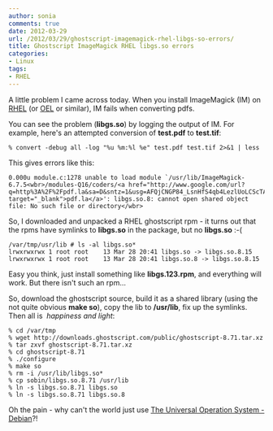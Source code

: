 ```yaml
---
author: sonia
comments: true
date: 2012-03-29
url: /2012/03/29/ghostscript-imagemagick-rhel-libgs-so-errors/
title: Ghostscript ImageMagick RHEL libgs.so errors
categories:
- Linux
tags:
- RHEL
---
```


A little problem I came across today. When you install ImageMagick (IM) on [RHEL](http://en.wikipedia.org/wiki/Red_Hat_Enterprise_Linux) (or [OEL](http://en.wikipedia.org/wiki/Oracle_Enterprise_Linux) or similar), IM fails when converting pdfs. 

<!--more-->

You can see the problem (**libgs.so**) by logging the output of IM. For example, here's an attempted conversion of **test.pdf** to **test.tif**:

    
    % convert -debug all -log "%u %m:%l %e" test.pdf test.tif 2>&1 | less


This gives errors like this:

    
    0.000u module.c:1278 unable to load module `/usr/lib/ImageMagick-6.7.5<wbr>/modules-Q16/coders/<a href="http://www.google.com/url?q=http%3A%2F%2Fpdf.la&sa=D&sntz=1&usg=AFQjCNGP84_LsnHfS4qb4LezlUoLCScTAA" target="_blank">pdf.la</a>': libgs.so.8: cannot open shared object file: No such file or directory</wbr>


So, I downloaded and unpacked a RHEL ghostscript rpm - it turns out that the rpms have symlinks to **libgs.so** in the package, but no **libgs.so** :-(

    
    /var/tmp/usr/lib # ls -al libgs.so*
    lrwxrwxrwx 1 root root    13 Mar 28 20:41 libgs.so -> libgs.so.8.15
    lrwxrwxrwx 1 root root    13 Mar 28 20:41 libgs.so.8 -> libgs.so.8.15


Easy you think, just install something like **libgs.123.rpm**, and everything will work. But there isn't such an rpm...

So, download the ghostscript source, build it as a shared library (using the not quite obvious **make so**), copy the lib to **/usr/lib**, fix up the symlinks. Then all is  _happiness and light_:

    
    % cd /var/tmp
    % wget http://downloads.ghostscript.com/public/ghostscript-8.71.tar.xz
    % tar zxvf ghostscript-8.71.tar.xz
    % cd ghostscript-8.71
    % ./configure
    % make so
    % rm -i /usr/lib/libgs.so*
    % cp sobin/libgs.so.8.71 /usr/lib
    % ln -s libgs.so.8.71 libgs.so
    % ln -s libgs.so.8.71 libgs.so.8


Oh the pain - why can't the world just use [The Universal Operation System - Debian](http://www.debian.org/)?!
